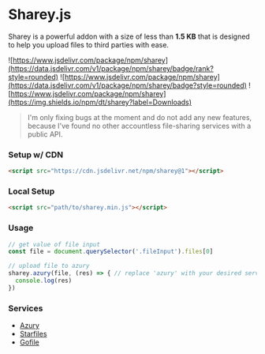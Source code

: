 # Sharey.js

Sharey is a powerful addon with a size of less than **1.5 KB** that is designed to help you upload files to third parties with ease.

![https://www.jsdelivr.com/package/npm/sharey](https://data.jsdelivr.com/v1/package/npm/sharey/badge/rank?style=rounded) ![https://www.jsdelivr.com/package/npm/sharey](https://data.jsdelivr.com/v1/package/npm/sharey/badge?style=rounded) ![https://www.jsdelivr.com/package/npm/sharey](https://img.shields.io/npm/dt/sharey?label=Downloads)

> I'm only fixing bugs at the moment and do not add any new features, because I've found no other accountless file-sharing services with a public API.

### Setup w/ CDN
```HTML
<script src="https://cdn.jsdelivr.net/npm/sharey@1"></script>
```

### Local Setup
```HTML
<script src="path/to/sharey.min.js"></script>
```

### Usage
```JavaScript
// get value of file input
const file = document.querySelector('.fileInput').files[0]

// upload file to azury
sharey.azury(file, (res) => { // replace 'azury' with your desired service
  console.log(res)
})
```

### Services
- [Azury](https://azury.gg)
- [Starfiles](https://starfiles.co)
- [Gofile](https://gofile.io)
